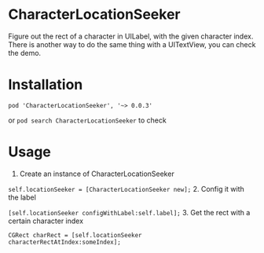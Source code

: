 # CharacterLocationSeeker
Figure out the rect of a character in UILabel, with the given character index.
There is another way to do the same thing with a UITextView, you can check the demo.

# Installation
`pod 'CharacterLocationSeeker', '~> 0.0.3'`

or `pod search CharacterLocationSeeker` to check

# Usage
  1. Create an instance of CharacterLocationSeeker
 
  `self.locationSeeker = [CharacterLocationSeeker new];`
  2. Config it with the label

  `[self.locationSeeker configWithLabel:self.label];`
  3. Get the rect with a certain character index
  
  `CGRect charRect = [self.locationSeeker characterRectAtIndex:someIndex];` 
